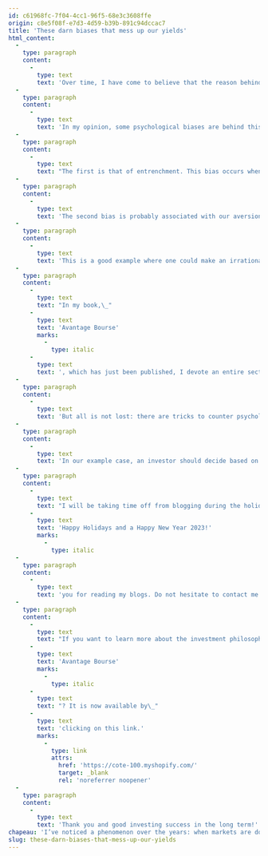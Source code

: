 ```yaml
---
id: c61968fc-7f04-4cc1-96f5-68e3c3608ffe
origin: c8e5f08f-e7d3-4d59-b39b-891c94dccac7
title: 'These darn biases that mess up our yields'
html_content:
  -
    type: paragraph
    content:
      -
        type: text
        text: 'Over time, I have come to believe that the reason behind such behaviour is primarily psychological. When stock markets are down, many investors are dissatisfied with their manager, but they are hesitant to make the jump to another manager, at least until the value of their portfolio has rebounded to what it was.'
  -
    type: paragraph
    content:
      -
        type: text
        text: 'In my opinion, some psychological biases are behind this apparent investor paralysis.'
  -
    type: paragraph
    content:
      -
        type: text
        text: "The first is that of entrenchment. This bias occurs when our decision-making is strongly influenced by information that we received at the beginning of our decision-making process. For example, I can easily imagine that many investors are reluctant to change managers when the value of their portfolio is lower than it was at the start of their co-operation. Perhaps they also have in mind the value of their portfolio as of December 31, 2021. Think about this scenario: your portfolio was at the all-time high of $1.0 million as of December 31st\_and is now worth $875,000. Will you wait a while longer for the value to approach $1 million before changing managers?"
  -
    type: paragraph
    content:
      -
        type: text
        text: 'The second bias is probably associated with our aversion to losses. Studies show that the psychological pain associated with losses is twice as great as the pleasure associated with an equivalent gain. Thus, a loss of, say, $1,000 hurts twice as much as the pleasure from a $1,000 gain. But in the minds of many investors, a loss isn’t really a loss until they sell or transfer their portfolio to another manager.'
  -
    type: paragraph
    content:
      -
        type: text
        text: 'This is a good example where one could make an irrational decision based on psychological biases.'
  -
    type: paragraph
    content:
      -
        type: text
        text: "In my book,\_"
      -
        type: text
        text: 'Avantage Bourse'
        marks:
          -
            type: italic
      -
        type: text
        text: ', which has just been published, I devote an entire section to the various psychological biases that affect the performance of investors. In fact, I identified at least 35 such biases.'
  -
    type: paragraph
    content:
      -
        type: text
        text: 'But all is not lost: there are tricks to counter psychological biases. The first is to fully understand that such biases exist and that they are very likely to influence one’s decisions.'
  -
    type: paragraph
    content:
      -
        type: text
        text: 'In our example case, an investor should decide based on facts, not emotions. The decision should be based on a single question: will a change in manager improve my potential long-term returns?'
  -
    type: paragraph
    content:
      -
        type: text
        text: "I will be taking time off from blogging during the holiday season and will be back on January 6, 2023. So, I’d like to wish you\_"
      -
        type: text
        text: 'Happy Holidays and a Happy New Year 2023!'
        marks:
          -
            type: italic
  -
    type: paragraph
    content:
      -
        type: text
        text: 'you for reading my blogs. Do not hesitate to contact me with your comments, questions, or suggestions. Your e-mails are often a source of inspiration for future blogs.'
  -
    type: paragraph
    content:
      -
        type: text
        text: "If you want to learn more about the investment philosophy that we advocate, may I suggest my book,\_"
      -
        type: text
        text: 'Avantage Bourse'
        marks:
          -
            type: italic
      -
        type: text
        text: "? It is now available by\_"
      -
        type: text
        text: 'clicking on this link.'
        marks:
          -
            type: link
            attrs:
              href: 'https://cote-100.myshopify.com/'
              target: _blank
              rel: 'noreferrer noopener'
  -
    type: paragraph
    content:
      -
        type: text
        text: 'Thank you and good investing success in the long term!'
chapeau: 'I’ve noticed a phenomenon over the years: when markets are down, as they have been since the start of 2022, investors are hesitant to switch portfolio managers.'
slug: these-darn-biases-that-mess-up-our-yields
---
```

